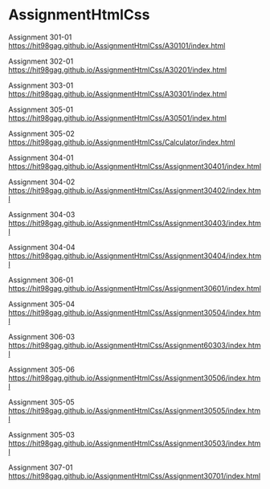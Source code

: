 # AssignmentHtmlCss

Assignment 301-01 https://hit98gag.github.io/AssignmentHtmlCss/A30101/index.html

Assignment 302-01 https://hit98gag.github.io/AssignmentHtmlCss/A30201/index.html

Assignment 303-01 https://hit98gag.github.io/AssignmentHtmlCss/A30301/index.html

Assignment 305-01 https://hit98gag.github.io/AssignmentHtmlCss/A30501/index.html

Assignment 305-02 https://hit98gag.github.io/AssignmentHtmlCss/Calculator/index.html

Assignment 304-01 https://hit98gag.github.io/AssignmentHtmlCss/Assignment30401/index.html

Assignment 304-02 https://hit98gag.github.io/AssignmentHtmlCss/Assignment30402/index.html

Assignment 304-03 https://hit98gag.github.io/AssignmentHtmlCss/Assignment30403/index.html

Assignment 304-04 https://hit98gag.github.io/AssignmentHtmlCss/Assignment30404/index.html

Assignment 306-01 https://hit98gag.github.io/AssignmentHtmlCss/Assignment30601/index.html

Assignment 305-04 https://hit98gag.github.io/AssignmentHtmlCss/Assignment30504/index.html

Assignment 306-03 https://hit98gag.github.io/AssignmentHtmlCss/Assignment60303/index.html

Assignment 305-06 https://hit98gag.github.io/AssignmentHtmlCss/Assignment30506/index.html

Assignment 305-05 https://hit98gag.github.io/AssignmentHtmlCss/Assignment30505/index.html

Assignment 305-03 https://hit98gag.github.io/AssignmentHtmlCss/Assignment30503/index.html


Assignment 307-01 https://hit98gag.github.io/AssignmentHtmlCss/Assignment30701/index.html
